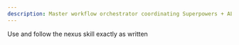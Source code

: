 ```yaml
---
description: Master workflow orchestrator coordinating Superpowers + ALD workflows
---
```


Use and follow the nexus skill exactly as written
